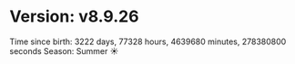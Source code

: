 # Version: v8.9.26
Time since birth: 3222 days, 77328 hours, 4639680 minutes, 278380800 seconds
Season: Summer ☀️
